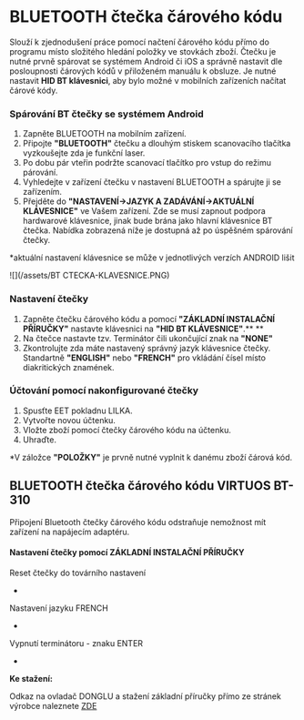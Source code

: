 # BLUETOOTH čtečka čárového kódu

Slouží k zjednodušení práce pomocí načtení čárového kódu přímo do programu místo složitého hledání položky ve stovkách zboží. Čtečku je nutné prvně spárovat se systémem Android či iOS a správně nastavit dle posloupnosti čárových kódů v přiloženém manuálu k obsluze. Je nutné nastavit **HID BT klávesnici**, aby bylo možné v mobilních zařízeních načítat čárové kódy.

### Spárování BT čtečky se systémem Android

1. Zapněte BLUETOOTH na mobilním zařízení.
2. Připojte **"BLUETOOTH"** čtečku a dlouhým stiskem scanovacího tlačítka vyzkoušejte zda je funkční laser.
3. Po dobu pár vteřin podržte scanovací tlačítko pro vstup do režimu párování. 
4. Vyhledejte v zařízení čtečku v nastavení BLUETOOTH a spárujte ji se zařízením.
5. Přejděte do **"NASTAVENÍ-&gt;JAZYK A ZADÁVÁNÍ-&gt;AKTUÁLNÍ KLÁVESNICE"** ve Vašem zařízení. Zde se musí zapnout podpora hardwarové klávesnice, jinak bude brána jako hlavní klávesnice BT čtečka. Nabídka zobrazená níže je dostupná až po úspěšném spárování čtečky.

\*aktuální nastavení klávesnice se může v jednotlivých verzích ANDROID lišit

![](/assets/BT CTECKA-KLAVESNICE.PNG)

### Nastavení čtečky

1. Zapněte čtečku čárového kódu a pomocí **"ZÁKLADNÍ INSTALAČNÍ PŘÍRUČKY"** nastavte klávesnici na **"HID BT KLÁVESNICE"**.** **
2. Na čtečce nastavte tzv. Terminátor čili ukončující znak na **"NONE"**
3. Zkontrolujte zda máte nastavený správný jazyk klávesnice čtečky. Standartně **"ENGLISH"** nebo **"FRENCH"** pro vkládání čísel místo diakritických znamének.

### Účtování pomocí nakonfigurované čtečky

1. Spusťte EET pokladnu LILKA.
2. Vytvořte novou účtenku.
3. Vložte zboží pomocí čtečky čárového kódu na účtenku.
4. Uhraďte.

\*V záložce **"POLOŽKY"** je prvně nutné vyplnit k danému zboží čárová kód.

## BLUETOOTH čtečka čárového kódu VIRTUOS BT-310

Připojení Bluetooth čtečky čárového kódu odstraňuje nemožnost mít zařízení na napájecím adaptéru.

#### Nastavení čtečky pomocí ZÁKLADNÍ INSTALAČNÍ PŘÍRUČKY

Reset čtečky do továrního nastavení

-

Nastavení jazyku FRENCH

-

Vypnutí terminátoru - znaku ENTER

-

**Ke stažení:**

Odkaz na ovladač DONGLU a stažení základní příručky přímo ze stránek výrobce naleznete [ZDE](https://www.virtuos.cz/manualy-ovladace-ctecky-kodu/)

